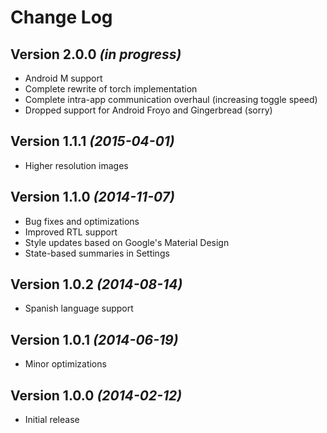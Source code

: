 # Change Log

## Version 2.0.0 *(in progress)*

* Android M support
* Complete rewrite of torch implementation
* Complete intra-app communication overhaul (increasing toggle speed)
* Dropped support for Android Froyo and Gingerbread (sorry)

## Version 1.1.1 *(2015-04-01)*

* Higher resolution images

## Version 1.1.0 *(2014-11-07)*

* Bug fixes and optimizations
* Improved RTL support
* Style updates based on Google's Material Design
* State-based summaries in Settings

## Version 1.0.2 *(2014-08-14)*

* Spanish language support

## Version 1.0.1 *(2014-06-19)*

* Minor optimizations

## Version 1.0.0 *(2014-02-12)*

* Initial release
